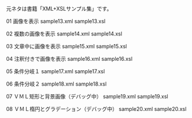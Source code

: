 元ネタは書籍「XML+XSLサンプル集」です。

01 画像を表示
sample13.xml sample13.xsl

02 複数の画像を表示
sample14.xml sample14.xsl

03 文章中に画像を表示
sample15.xml sample15.xsl

04 注釈付きで画像を表示
sample16.xml sample16.xsl

05 条件分岐１
sample17.xml sample17.xsl

06 条件分岐２
sample18.xml sample18.xsl

07 ＶＭＬ矩形と背景画像（デバッグ中）
sample19.xml sample19.xsl

08 ＶＭＬ楕円とグラデーション（デバッグ中）
sample20.xml sample20.xsl
